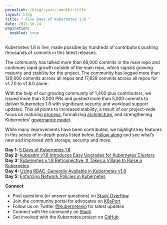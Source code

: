 ```yaml
---
permalink: /blog/:year/:month/:title
layout: blog
title: " Five Days of Kubernetes 1.8 "
date: 2017-10-24
pagination:
  enabled: true
---
```

Kubernetes 1.8 is live, made possible by hundreds of contributors pushing thousands of commits in this latest releases.  

The community has tallied more than 66,000 commits in the main repo and continues rapid growth outside of the main repo, which signals growing maturity and stability for the project. The community has logged more than 120,000 commits across all repos and 17,839 commits across all repos for v1.7.0 to v1.8.0 alone.  

With the help of our growing community of 1,400 plus contributors, we issued more than 3,000 PRs and pushed more than 5,000 commits to deliver Kubernetes 1.8 with significant security and workload support updates. This all points to increased stability, a result of our project-wide focus on maturing [process](https://github.com/kubernetes/sig-release), formalizing [architecture](https://github.com/kubernetes/community/tree/master/sig-architecture), and strengthening Kubernetes’ [governance model](https://github.com/kubernetes/community/tree/master/community/elections/2017).  

While many improvements have been contributed, we highlight key features in this series of in-depth&nbsp;posts listed below. [Follow along](https://twitter.com/kubernetesio) and see what’s new and improved with storage, security and more.  

**Day 1:** [5 Days of Kubernetes 1.8](http://blog.kubernetes.io/2017/10/five-days-of-kubernetes-18.html)  
**Day 2:** [kubeadm v1.8 Introduces Easy Upgrades for Kubernetes Clusters](http://blog.kubernetes.io/2017/10/kubeadm-v18-released.html)  
**Day 3:** [Kuberentes v.1.8 Retrospective: It Takes a Village to Raise a Kubernetes](http://blog.kubernetes.io/2017/10/it-takes-village-to-raise-kubernetes.html)  
**Day 4:** [Using RBAC, Generally Available in Kubernetes v1.8](http://blog.kubernetes.io/2017/10/using-rbac-generally-available-18.html)  
**Day 5:** [Enforcing Network Policies in Kubernetes](http://blog.kubernetes.io/2017/10/enforcing-network-policies-in-kubernetes.html)  

**Connect**  

- Post questions (or answer questions) on [Stack Overflow](http://stackoverflow.com/questions/tagged/kubernetes)
- Join the community portal for advocates on [K8sPort](http://k8sport.org/)
- Follow us on Twitter [@Kubernetesio](https://twitter.com/kubernetesio) for latest updates&nbsp;
- Connect with the community on [Slack](http://slack.k8s.io/)
- Get involved with the Kubernetes project on [GitHub](https://github.com/kubernetes/kubernetes)
